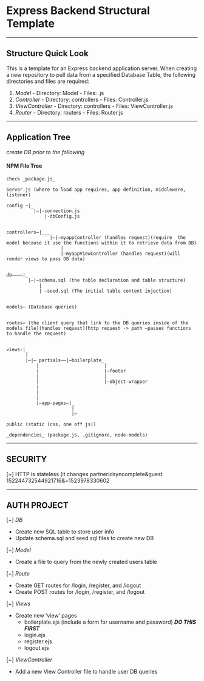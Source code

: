 # Express Backend Structural Template

********************************
## Structure Quick Look

This is a template for an Express backend application server.
When creating a new repository to pull data from a specified Database Table, the following directories and files are required:
  1.  *Model*
    - Directory: Model
    - Files: <table-name>.js
  2. *Controller*
    - Directory: controllers
    - Files: <table-name>Controller.js
  3. *ViewController*
    - Directory: controllers
    - Files: <table-name>ViewController.js
  4. *Router*
    - Directory: routers
    - Files: <table-name>Router.js

********************************


## Application Tree

*create DB prior to the following*

#### NPM File Tree
```
check _package.js_

Server.js (where to load app requires, app definition, middleware, listener)

config —|_
          |—|-connection.js
              |-dbConfig.js


controllers—|___
                |—|—myappController (handles request)(require  the model because it use the functions within it to retrieve data from DB)
                    |
                    |—myappViewController (handles request)(will render views to pass DB data)


db————|_      
        |—|—schema.sql (the table declaration and table structure)
            |
            | —seed.sql (The initial table content injection)


models— (Database queries)


routes— (the client query that link to the DB queries inside of the models file)(handles request)(http request -> path —passes functions to handle the request)


views-|_
       |     
       |—|— partials——|—boilerplate_
           |                        |
           |                        |—footer
           |                        |
           |                        |—object-wrapper
           |
           |
           |
           |—app-pages—|_
                        |
                        |—

public (static (css, one off js))

_dependencies_ (package.js, .gitignore, node-models)
```
********************************

## SECURITY

[+] HTTP
is stateless (it changes
partneridsyncomplete&guest
152244732544921716&=1523978330602

********************************

## AUTH PROJECT

[+] *DB*
  - Create new SQL table to store user info
  - Update schema.sql and seed.sql files to create new DB

[+] *Model*
  - Create a file to query from the newly created users table

[+] *Route*
  - Create GET routes for /login, /register, and /logout
  - Create POST routes for /login, /register, and /logout

[+] *Views*
  - Create new ‘view’ pages
    - boilerplate.ejs (include a form for username and password) ***DO THIS FIRST***
    - login.ejs
    - register.ejs
    - logout.ejs


[+] *ViewController*
  - Add  a new View Controller file to handle user DB queries

